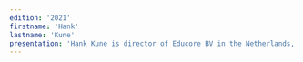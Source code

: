 ```yaml
---
edition: '2021'
firstname: 'Hank'
lastname: 'Kune'
presentation: 'Hank Kune is director of Educore BV in the Netherlands, and a Founding Partner of the Future Center Alliance. With many years of experience as process facilitator, workshop moderator, and developer of methodologies for innovation and change, Hank believes in addressing societal challenges as mission-driven collaborative innovation projects. He is co-initiator of the Global Lab for Societal Innovation, and the Positive Cartography initiative. His work on dedicated innovation-enabling environments -- action learning camps, future centers, and living labs -- has supported many organizations to achieve aspirational objectives.'
---
```

